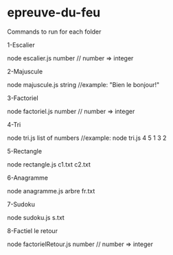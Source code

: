 # epreuve-du-feu

Commands to run for each folder

1-Escalier

node escalier.js number // number => integer

2-Majuscule

node majuscule.js string //example: "Bien le bonjour!"

3-Factoriel

node factoriel.js number // number => integer

4-Tri

node tri.js list of numbers //example: node tri.js 4 5 1 3 2

5-Rectangle

node rectangle.js c1.txt c2.txt

6-Anagramme

node anagramme.js arbre fr.txt 

7-Sudoku

node sudoku.js s.txt 

8-Factiel le retour

node factorielRetour.js number // number => integer
